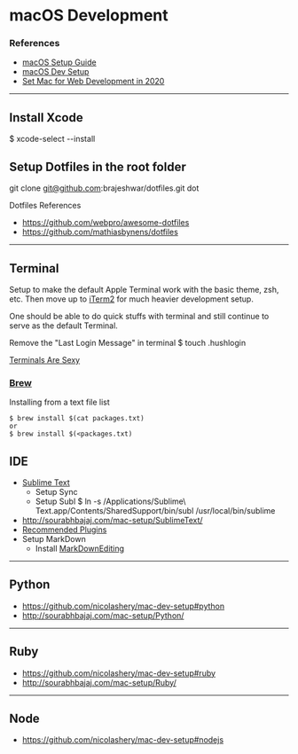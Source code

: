 # macOS Development

### References

- [macOS Setup Guide](http://sourabhbajaj.com/mac-setup/)
- [macOS Dev Setup](https://github.com/nicolashery/mac-dev-setup)
- [Set Mac for Web Development in 2020](https://medium.com/better-programming/setting-up-your-mac-for-web-development-in-2020-659f5588b883)

---
## Install Xcode
$ xcode-select --install

## Setup Dotfiles in the root folder
git clone git@github.com:brajeshwar/dotfiles.git dot

Dotfiles References
- https://github.com/webpro/awesome-dotfiles
- https://github.com/mathiasbynens/dotfiles

---
## Terminal

Setup to make the default Apple Terminal work with the basic theme, zsh, etc.
Then move up to [iTerm2](https://www.iterm2.com) for much heavier development setup.

One should be able to do quick stuffs with terminal and still continue to serve as the default Terminal.

Remove the "Last Login Message" in terminal
$ touch .hushlogin

[Terminals Are Sexy](https://terminalsare.sexy)

### [Brew](https://brew.sh/)

Installing from a text file list
```
$ brew install $(cat packages.txt)
or
$ brew install $(<packages.txt)
```

## IDE

- [Sublime Text](https://www.sublimetext.com)
  + Setup Sync
  + Setup Subl
    $ ln -s /Applications/Sublime\ Text.app/Contents/SharedSupport/bin/subl /usr/local/bin/sublime
- http://sourabhbajaj.com/mac-setup/SublimeText/
- [Recommended Plugins](http://sourabhbajaj.com/mac-setup/SublimeText/Plugins.html)
- Setup MarkDown
  + Install [MarkDownEditing](https://packagecontrol.io/packages/MarkdownEditing)

---
## Python

- https://github.com/nicolashery/mac-dev-setup#python
- http://sourabhbajaj.com/mac-setup/Python/

---
## Ruby

- https://github.com/nicolashery/mac-dev-setup#ruby
- http://sourabhbajaj.com/mac-setup/Ruby/

---

## Node

- https://github.com/nicolashery/mac-dev-setup#nodejs
